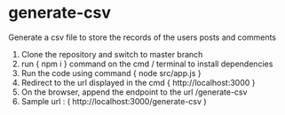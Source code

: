 # generate-csv
Generate a csv file to store the records of the users posts and comments
1) Clone the repository and switch to master branch
2) run { npm i } command on the cmd / terminal to install dependencies
3) Run the code using command { node src/app.js }
4) Redirect to the url displayed in the cmd { http://localhost:3000 }
5) On the browser, append the endpoint to the url /generate-csv
6) Sample url : ( http://localhost:3000/generate-csv )
